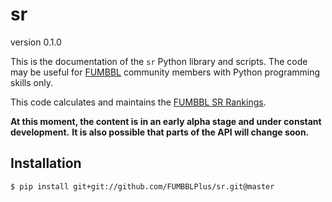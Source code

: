 sr
==

version 0.1.0

This is the documentation of the ``sr`` Python library and scripts.
The code may be useful for [FUMBBL](http://fumbbl.com/) community members with Python programming skills only.

This code calculates and maintains the [FUMBBL SR Rankings](http://fumbbl.com/help:SR).

**At this moment, the content is in an early alpha stage and under constant development.**
**It is also possible that parts of the API will change soon.**


Installation
------------

```bash
$ pip install git+git://github.com/FUMBBLPlus/sr.git@master
```
